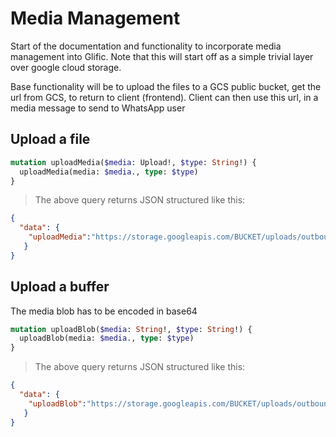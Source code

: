 # Media Management

Start of the documentation and functionality to incorporate media management into Glific. Note
that this will start off as a simple trivial layer over google cloud storage.

Base functionality will be to upload the files to a GCS public bucket, get the url from GCS, to return to
client (frontend). Client can then use this url, in a media message to send to WhatsApp user

## Upload a file

```graphql
mutation uploadMedia($media: Upload!, $type: String!) {
  uploadMedia(media: $media., type: $type)
}
```

> The above query returns JSON structured like this:

```json
{
  "data": {
    "uploadMedia":"https://storage.googleapis.com/BUCKET/uploads/outbound/2021-17/NGO Main Account/70253d8b-e419-425f-ad24-7878eb8eb687.png"
   }
}
```


## Upload a buffer

The media blob has to be encoded in base64

```graphql
mutation uploadBlob($media: String!, $type: String!) {
  uploadBlob(media: $media., type: $type)
}
```

> The above query returns JSON structured like this:

```json
{
  "data": {
    "uploadBlob":"https://storage.googleapis.com/BUCKET/uploads/outbound/2021-17/NGO Main Account/70253d8b-e419-425f-ad24-7878eb8eb687.png"
   }
}
```
